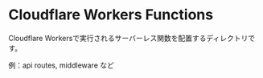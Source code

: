 # Cloudflare Workers Functions

Cloudflare Workersで実行されるサーバーレス関数を配置するディレクトリです。

例：api routes, middleware など